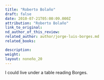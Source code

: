 ```yaml
---
title: "Roberto Bolaño"
draft: false
date: 2010-07-21T05:00:09.000Z
attribution: "Roberto Bolaño"
link_to_original:
nd_author_of_this_review:
related_author: author/jorge-luis-borges.md
related_books:

description:
weight:
layout: noneño_20
---
```

I could live under a table reading Borges.

